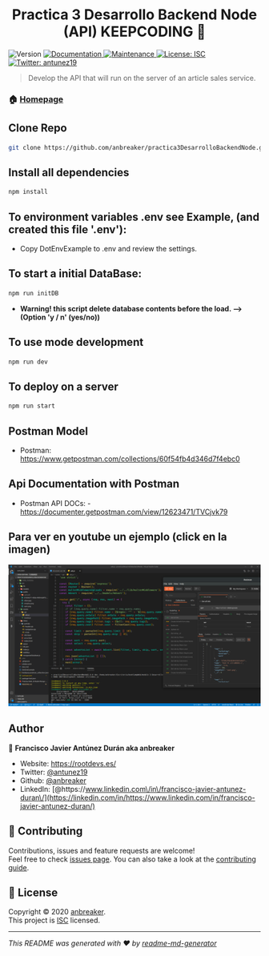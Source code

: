 <h1 align="center">Practica 3 Desarrollo Backend Node (API) KEEPCODING 👋</h1>
<p>
  <img alt="Version" src="https://img.shields.io/badge/version-1.0.0-blue.svg?cacheSeconds=2592000" />
  <a href="https://github.com/anbreaker/practica3DesarrolloBackendNode#readme" target="_blank">
    <img alt="Documentation" src="https://img.shields.io/badge/documentation-yes-brightgreen.svg" />
  </a>
  <a href="https://github.com/anbreaker/practica3DesarrolloBackendNode/graphs/commit-activity" target="_blank">
    <img alt="Maintenance" src="https://img.shields.io/badge/Maintained%3F-yes-green.svg" />
  </a>
  <a href="https://github.com/anbreaker/practica3DesarrolloBackendNode/blob/master/LICENSE" target="_blank">
    <img alt="License: ISC" src="https://img.shields.io/github/license/anbreaker/Practica 3 Desarrollo Backend Node (API) KEEPCODING" />
  </a>
  <a href="https://twitter.com/antunez19" target="_blank">
    <img alt="Twitter: antunez19" src="https://img.shields.io/twitter/follow/antunez19.svg?style=social" />
  </a>
</p>

> Develop the API that will run on the server of an article sales service.

### 🏠 [Homepage](https://github.com/anbreaker/practica3DesarrolloBackendNode#readme)

## Clone Repo

```sh
git clone https://github.com/anbreaker/practica3DesarrolloBackendNode.git
```

## Install all dependencies

```sh
npm install
```

## To environment variables .env see Example, (and created this file '.env'):

- Copy DotEnvExample to .env and review the settings.

## To start a initial DataBase:

```sh
npm run initDB
```

- **Warning! this script delete database contents before the load. -->(Option 'y / n' (yes/no))**

## To use mode development

```sh
npm run dev
```

## To deploy on a server

```sh
npm run start
```

## Postman Model

- Postman: https://www.getpostman.com/collections/60f54fb4d346d7f4ebc0

## Api Documentation with Postman

- Postman API DOCs: - https://documenter.getpostman.com/view/12623471/TVCjvk79

## Para ver en youtube un ejemplo (click en la imagen)

[![](https://raw.githubusercontent.com/anbreaker/practica3DesarrolloBackendNode/master/src/public/d1d50271-4b0a-4909-8a9f-b5ad48998d38.png)](https://www.youtube.com/watch?v=Yyr5W96fnrs&feature=youtu.be")

## Author

👤 **Francisco Javier Antúnez Durán aka anbreaker**

- Website: https://rootdevs.es/
- Twitter: [@antunez19](https://twitter.com/antunez19)
- Github: [@anbreaker](https://github.com/anbreaker)
- LinkedIn: [@https:\/\/www.linkedin.com\/in\/francisco-javier-antunez-duran\/](https://linkedin.com/in/https://www.linkedin.com/in/francisco-javier-antunez-duran/)

## 🤝 Contributing

Contributions, issues and feature requests are welcome!<br />Feel free to check [issues page](https://github.com/anbreaker/practica3DesarrolloBackendNode/issues). You can also take a look at the [contributing guide](https://github.com/anbreaker/practica3DesarrolloBackendNode/blob/master/CONTRIBUTING.md).

## 📝 License

Copyright © 2020 [anbreaker](https://github.com/anbreaker).<br />
This project is [ISC](https://github.com/anbreaker/practica3DesarrolloBackendNode/blob/master/LICENSE) licensed.

---

_This README was generated with ❤️ by [readme-md-generator](https://github.com/kefranabg/readme-md-generator)_

